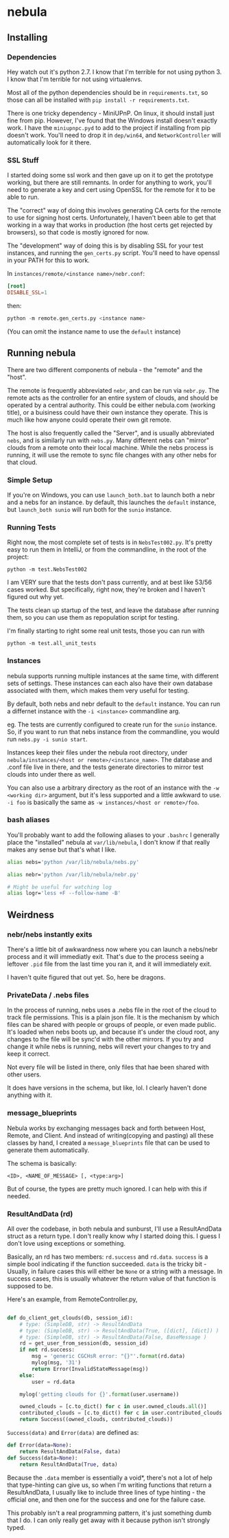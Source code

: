 # nebula

## Installing

### Dependencies

Hey watch out it's python 2.7. I know that I'm terrible for not using python 3.
I know that I'm terrible for not using virtualenvs.

Most all of the python dependencies should be in `requirements.txt`, so those
can all be installed with `pip install -r requirements.txt`.

There is one tricky dependency - MiniUPnP. On linux, it should install just fine from pip.
However, I've found that the Windows install doesn't exactly work. I have the
`miniupnpc.pyd` to add to the project if installing from pip doesn't work.
You'll need to drop it in `dep/win64`, and `NetworkController` will automatically look for it there.

### SSL Stuff

I started doing some ssl work and then gave up on it to get the prototype
working, but there are still remnants. In order for anything to work, you'll
need to generate a key and cert using OpenSSL for the remote for it to be able to run.

The "correct" way of doing this involves generating CA certs for the remote to use for signing host certs. Unfortunately, I haven't been able to get that working in a way that works in production (the host certs get rejected by browsers), so that code is mostly ignored for now.

The "development" way of doing this is by disabling SSL for your test instances, and running the `gen_certs.py` script. You'll need to have openssl in your PATH for this to work.

In `instances/remote/<instance name>/nebr.conf`:
``` conf
[root]
DISABLE_SSL=1
```

then:
``` python
python -m remote.gen_certs.py <instance name>
```

(You can omit the instance name to use the `default` instance)

## Running nebula

There are two different components of nebula - the "remote" and the "host".

The remote is frequently abbreviated `nebr`, and can be run via `nebr.py`.
The remote acts as the controller for an entire system of clouds, and should be
operated by a central authority. This could be either nebula.com
(working title), or a buisiness could have their own instance they operate.
This is much like how anyone could operate their own git remote.

The host is also frequently called the "Server", and is usually abbreviated
`nebs`, and is similarly run with `nebs.py`.
Many different nebs can "mirror" clouds from a remote onto their local machine.
While the nebs process is running, it will use the remote to sync file changes
with any other nebs for that cloud.

### Simple Setup

If you're on Windows, you can use `launch_both.bat` to launch both a nebr and a
 nebs for an instance. by default, this launches the `default` instance, but
 `launch_both sunio` will run both for the `sunio` instance.

### Running Tests

Right now, the most complete set of tests is in `NebsTest002.py`. It's pretty
easy to run them in IntelliJ, or from the commandline, in the root of the project:

`python -m test.NebsTest002`

I am VERY sure that the tests don't pass currently, and at best like 53/56
cases worked. But specifically, right now, they're broken and I haven't figured
out why yet.

The tests clean up startup of the test, and leave the database after running
them, so you can use them as repopulation script for testing.

I'm finally starting to right some real unit tests, those you can run with

`python -m test.all_unit_tests`

### Instances

nebula supports running multiple instances at the same time, with different
sets of settings. These instances can each also have their own database
associated with them, which makes them very useful for testing.

By default, both nebs and nebr default to the `default` instance.
You can run a differnet instance with the `-i <instance>` commandline arg.

eg. The tests are currently configured to create run for the `sunio` instance.
So, if you want to run that nebs instance from the commandline, you would run
`nebs.py -i sunio start`.

Instances keep their files under the nebula root directory, under
`nebula/instances/<host or remote>/<instance_name>`. The database and .conf file
live in there, and the tests generate directories to mirror test clouds into
under there as well.

You can also use a arbitrary directory as the root of an instance with the
`-w <working dir>` argument, but it's less supported and a little awkward to use.
`-i foo` is basically the same as `-w instances/<host or remote>/foo`.


### bash aliases

You'll probably want to add the following aliases to your `.bashrc`
I generally place the "installed" nebula at `var/lib/nebula`, I don't know if that
  really makes any sense but that's what I like.

``` sh
alias nebs='python /var/lib/nebula/nebs.py'

alias nebr='python /var/lib/nebula/nebr.py'

# Might be useful for watching log
alias logr='less +F --follow-name -B'
```


## Weirdness ##

### nebr/nebs instantly exits
There's a little bit of awkwardness now where you can launch a nebs/nebr process
and it will immediatly exit. That's due to the process seeing a leftover `.pid`
file from the last time you ran it, and it will immediately exit.

I haven't quite figured that out yet. So, here be dragons.

### PrivateData / .nebs files
In the process of running, nebs uses a .nebs file in the root of the cloud to
track file permissions. This is a plain json file.  It is the mechanism by which
files can be shared with people or groups of people, or even made public. It's
loaded when nebs boots up, and because it's under the cloud root, any changes to
the file will be sync'd with the other mirrors. If you try and change it while
nebs is running, nebs will revert your changes to try and keep it correct.

Not every file will be listed in there, only files that hae been shared with
other users.

It does have versions in the schema, but like, lol. I clearly haven't done anything with it.

### message_blueprints
Nebula works by exchanging messages back and forth between Host, Remote, and
Client. And instead of writing(copying and pasting) all these classes by hand,
I created a `message_blueprints` file that can be used to  generate them automatically.

The schema is basically:
```
<ID>, <NAME_OF_MESSAGE> [, <type:arg>]
```
But of course, the types are pretty much ignored. I can help with this if needed.


### ResultAndData (rd)

All over the codebase, in both nebula and sunburst, I'll use a ResultAndData
struct as a return type. I don't really know why I started doing this. I guess I
don't love using exceptions or something.

Basically, an rd has two members: `rd.success` and `rd.data`. `success` is a
simple bool indicating if the function succeeded. `data` is the tricky bit -
 Usually, in failure cases this will either be `None` or a string with a message.
 In success cases, this is usually whatever the return value of that function
 is supposed to be.

Here's an example, from RemoteController.py,
``` python

def do_client_get_clouds(db, session_id):
    # type: (SimpleDB, str) -> ResultAndData
    # type: (SimpleDB, str) -> ResultAndData(True, ([dict], [dict]) )
    # type: (SimpleDB, str) -> ResultAndData(False, BaseMessage )
    rd = get_user_from_session(db, session_id)
    if not rd.success:
        msg = 'generic CGCHsR error: "{}"'.format(rd.data)
        mylog(msg, '31')
        return Error(InvalidStateMessage(msg))
    else:
        user = rd.data

    mylog('getting clouds for {}'.format(user.username))

    owned_clouds = [c.to_dict() for c in user.owned_clouds.all()]
    contributed_clouds = [c.to_dict() for c in user.contributed_clouds.all()]
    return Success((owned_clouds, contributed_clouds))
```

`Success(data)` and `Error(data)` are defined as:

```python
def Error(data=None):
    return ResultAndData(False, data)
def Success(data=None):
    return ResultAndData(True, data)
```

 Because the `.data` member is essentially a void*, there's not a lot of help
   that type-hinting can give us, so when I'm writing functions that return a
   ResultAndData, I usually like to include three lines of type hinting - the
   official one, and then one for the success and one for the failure case.

This probably isn't a real programming pattern, it's just something dumb that I do.
I can only really get away with it because python isn't strongly typed.


